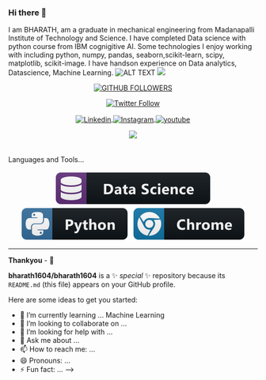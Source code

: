 ### Hi there 👋
I am BHARATH, am a graduate in mechanical engineering from Madanapalli Institute of Technology and Science. I have completed Data science with python course from IBM cognigitive AI. Some technologies I enjoy working with including python, numpy, pandas, seaborn,scikit-learn, scipy, matplotlib, scikit-image. I have handson experience on Data analytics, Datascience, Machine Learning.
![ALT TEXT](https://lh3.googleusercontent.com/-mWVCGb6n2jo/X0OdPIzY4LI/AAAAAAAAAJ0/7hGRodG982A6EJHQHsTAy_bKB09qdxGfACK8BGAsYHg/s0/IMG_20200503_213940_826.jpg)
![](https://komarev.com/ghpvc/?username=bharath1604&style=flat&color=35ffb6)

<p align="center">
	<a href="https://github.com/bharath1604"><img alt = "GITHUB FOLLOWERS" src="https://img.shields.io/github/followers/bharath1604?style=for-the-badge&color=09f&labelColor=black&logo=GitHub&label=bharath1604" ></a>
</p>
<p align = "center">
	<a href="https://twitter.com/bharath"><img alt="Twitter Follow" src="https://img.shields.io/twitter/follow/bharath?style=for-the-badge&color=09f&labelColor=black&logo=twitter&label=bharath"></a> </p>

<p align = "center">
	<a href="https://www.linkedin.com/in/bharathtekulapalem-924534141">
<img align="center" alt="Linkedin" width="22px" src="https://cdn.jsdelivr.net/npm/simple-icons@v3/icons/linkedin.svg" />
	</a>
	<a href="https://www.instagram.com/bharath_tekulapalem/">
    <img align="center" alt="Instagram" width="22px" src="https://cdn.jsdelivr.net/npm/simple-icons@v3/icons/instagram.svg" />
  </a>
	<a href="https://www.youtube.com/channel/UCaemZ22kdAQxJfpQ-dHwreQ/"> 
    <img align="center" alt="youtube" width="22px" src="https://cdn.jsdelivr.net/npm/simple-icons@v3/icons/youtube.svg" />

</p>

<p align="center" >
<a href="https://github.com/anuraghazra/github-readme-stats"> 
    <img  src="https://github-readme-stats.vercel.app/api?username=bharath1604&&show_icons=true&theme=radical"/>
  </a>
</p>

<br />
Languages and Tools...
<p align ='center'>
	<img src="https://raw.githubusercontent.com/mujahid2580/mujahid2580/master/svg/datascience.svg" alt="csharp" style="vertical-align:top; margin:4px">
	<img src="https://raw.githubusercontent.com/mujahid2580/mujahid2580/master/svg/python.svg" alt="csharp" style="vertical-align:top; margin:4px">
	<img src="https://raw.githubusercontent.com/mujahid2580/mujahid2580/master/svg/chrome.svg" alt="python" style="vertical-align:top; margin:4px">
</p>

---
<b>Thankyou</b> - :pray:



**bharath1604/bharath1604** is a ✨ _special_ ✨ repository because its `README.md` (this file) appears on your GitHub profile.


Here are some ideas to get you started:


- 🌱 I’m currently learning ... Machine Learning
- 👯 I’m looking to collaborate on ...
- 🤔 I’m looking for help with ...
- 💬 Ask me about ...
- 📫 How to reach me: ...
- 😄 Pronouns: ...
- ⚡ Fun fact: ...
-->
